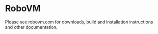 # RoboVM

Please see [robovm.com](http://www.robovm.com) for downloads, build and
installation instructions and other documentation.
